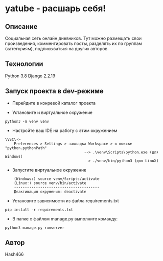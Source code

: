 # yatube - расшарь себя!

## Описание
Социальная сеть онлайн дневников. Тут можно размещать свои произведения, комментировать посты, разделять их по группам (категориям), подписываться на других авторов.


## Технологии
Python 3.8
Django 2.2.19


## Запуск проекта в dev-режиме
- Перейдите в конревой каталог проекта

- Установите и виртуальное окружение
```
python3 -m venv venv
```
- Настройте ваш IDE на работу с этим окружением
```
\VSC\->
	Preferences > Settings > закладка Workspace > в поиске "python.pythonPath"
                                    --> .\venv\Scripts\python.exe (для Windows)
									--> ./venv/bin/python3 (для LinuX)
```

- Запустите виртуальное окружение
```
	(Windows:) source venv/Scripts/activate
	(Linux:) source venv/bin/activate
	---------------------------------------
	Деактивация окружения: deactivate
```

- Установите зависимости из файла requirements.txt
```
pip install -r requirements.txt
``` 

- В папке с файлом manage.py выполните команду:
```
python3 manage.py runserver
```


## Автор
Hash466
